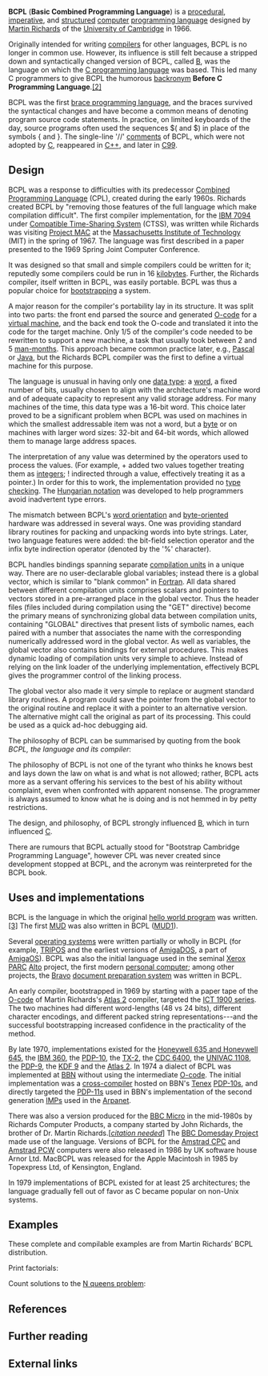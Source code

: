 **BCPL** (**Basic Combined Programming Language**) is a [procedural][0], [imperative][1], and [structured][2] [computer][3] [programming language][4] designed by [Martin Richards][5] of the [University of Cambridge][6] in 1966\.

Originally intended for writing [compilers][7] for other languages, BCPL is no longer in common use. However, its influence is still felt because a stripped down and syntactically changed version of BCPL, called [B][8], was the language on which the [C programming language][9] was based. This led many C programmers to give BCPL the humorous [backronym][10] **Before C Programming Language**.[\[2\]][11]

BCPL was the first [brace programming language][12], and the braces survived the syntactical changes and have become a common means of denoting program source code statements. In practice, on limited keyboards of the day, source programs often used the sequences $( and $) in place of the symbols { and }. The single-line '//' [comments][13] of BCPL, which were not adopted by [C][9], reappeared in [C++][14], and later in [C99][15].

## Design

BCPL was a response to difficulties with its predecessor [Combined Programming Language][16] (CPL), created during the early 1960s. Richards created BCPL by "removing those features of the full language which make compilation difficult". The first compiler implementation, for the [IBM 7094][17] under [Compatible Time-Sharing System][18] (CTSS), was written while Richards was visiting [Project MAC][19] at the [Massachusetts Institute of Technology][20] (MIT) in the spring of 1967\. The language was first described in a paper presented to the 1969 Spring Joint Computer Conference.

It was designed so that small and simple compilers could be written for it; reputedly some compilers could be run in 16 [kilobytes][21]. Further, the Richards compiler, itself written in BCPL, was easily portable. BCPL was thus a popular choice for [bootstrapping][22] a system.

A major reason for the compiler's portability lay in its structure. It was split into two parts: the front end parsed the source and generated [O-code][23] for a [virtual machine][24], and the back end took the O-code and translated it into the code for the target machine. Only 1/5 of the compiler's code needed to be rewritten to support a new machine, a task that usually took between 2 and 5 [man-months][25]. This approach became common practice later, e.g., [Pascal][26] or [Java][27], but the Richards BCPL compiler was the first to define a virtual machine for this purpose.

The language is unusual in having only one [data type][28]: a [word][29], a fixed number of bits, usually chosen to align with the architecture's machine word and of adequate capacity to represent any valid storage address. For many machines of the time, this data type was a 16-bit word. This choice later proved to be a significant problem when BCPL was used on machines in which the smallest addressable item was not a word, but a [byte][30] or on machines with larger word sizes: 32-bit and 64-bit words, which allowed them to manage large address spaces.

The interpretation of any value was determined by the operators used to process the values. (For example, + added two values together treating them as [integers][31]; ! indirected through a value, effectively treating it as a pointer.) In order for this to work, the implementation provided no [type checking][32]. The [Hungarian notation][33] was developed to help programmers avoid inadvertent type errors.

The mismatch between BCPL's [word orientation][29] and [byte-oriented][34] hardware was addressed in several ways. One was providing standard library routines for packing and unpacking words into byte strings. Later, two language features were added: the bit-field selection operator and the infix byte indirection operator (denoted by the '%' character).

BCPL handles bindings spanning separate [compilation units][35] in a unique way. There are no user-declarable global variables; instead there is a global vector, which is similar to "blank common" in [Fortran][36]. All data shared between different compilation units comprises scalars and pointers to vectors stored in a pre-arranged place in the global vector. Thus the header files (files included during compilation using the "GET" directive) become the primary means of synchronizing global data between compilation units, containing "GLOBAL" directives that present lists of symbolic names, each paired with a number that associates the name with the corresponding numerically addressed word in the global vector. As well as variables, the global vector also contains bindings for external procedures. This makes dynamic loading of compilation units very simple to achieve. Instead of relying on the link loader of the underlying implementation, effectively BCPL gives the programmer control of the linking process.

The global vector also made it very simple to replace or augment standard library routines. A program could save the pointer from the global vector to the original routine and replace it with a pointer to an alternative version. The alternative might call the original as part of its processing. This could be used as a quick ad-hoc debugging aid.

The philosophy of BCPL can be summarised by quoting from the book _BCPL, the language and its compiler_:

The philosophy of BCPL is not one of the tyrant who thinks he knows best and lays down the law on what is and what is not allowed; rather, BCPL acts more as a servant offering his services to the best of his ability without complaint, even when confronted with apparent nonsense. The programmer is always assumed to know what he is doing and is not hemmed in by petty restrictions.

The design, and philosophy, of BCPL strongly influenced [B][8], which in turn influenced [C][9].

There are rumours that BCPL actually stood for "Bootstrap Cambridge Programming Language", however CPL was never created since development stopped at BCPL, and the acronym was reinterpreted for the BCPL book.

## Uses and implementations

BCPL is the language in which the original [hello world program][37] was written.[\[3\]][38] The first [MUD][39] was also written in BCPL ([MUD1][40]).

Several [operating systems][41] were written partially or wholly in BCPL (for example, [TRIPOS][42] and the earliest versions of [AmigaDOS][43], a part of [AmigaOS][44]). BCPL was also the initial language used in the seminal [Xerox PARC][45] [Alto][46] project, the first modern [personal computer][47]; among other projects, the [Bravo][48] [document preparation system][49] was written in BCPL.

An early compiler, bootstrapped in 1969 by starting with a paper tape of the [O-code][50] of Martin Richards's [Atlas 2][51] compiler, targeted the [ICT 1900 series][52]. The two machines had different word-lengths (48 vs 24 bits), different character encodings, and different packed string representations---and the successful bootstrapping increased confidence in the practicality of the method.

By late 1970, implementations existed for the [Honeywell 635 and Honeywell 645][53], the [IBM 360][54], the [PDP-10][55], the [TX-2][56], the [CDC 6400][57], the [UNIVAC 1108][58], the [PDP-9][59], the [KDF 9][60] and the [Atlas 2][61]. In 1974 a dialect of BCPL was implemented at [BBN][62] without using the intermediate [O-code][50]. The initial implementation was a [cross-compiler][63] hosted on BBN's [Tenex][64] [PDP-10s][55], and directly targeted the [PDP-11s][65] used in BBN's implementation of the second generation [IMPs][66] used in the [Arpanet][67].

There was also a version produced for the [BBC Micro][68] in the mid-1980s by Richards Computer Products, a company started by John Richards, the brother of Dr. Martin Richards.\[_[citation needed][69]_\] The [BBC Domesday Project][70] made use of the language. Versions of BCPL for the [Amstrad CPC][71] and [Amstrad PCW][72] computers were also released in 1986 by UK software house Arnor Ltd. MacBCPL was released for the Apple Macintosh in 1985 by Topexpress Ltd, of Kensington, England.

In 1979 implementations of BCPL existed for at least 25 architectures; the language gradually fell out of favor as C became popular on non-Unix systems.

## Examples

These complete and compilable examples are from Martin Richards′ BCPL distribution.

Print factorials:

Count solutions to the [N queens problem][73]:

## References

## Further reading

## External links

[0]: /wiki/Procedural_programming "Procedural programming"
[1]: /wiki/Imperative_programming "Imperative programming"
[2]: /wiki/Structured_programming "Structured programming"
[3]: /wiki/Computer "Computer"
[4]: /wiki/Programming_language "Programming language"
[5]: /wiki/Martin_Richards_(computer_scientist) "Martin Richards (computer scientist)"
[6]: /wiki/University_of_Cambridge "University of Cambridge"
[7]: /wiki/Compiler "Compiler"
[8]: /wiki/B_(programming_language) "B (programming language)"
[9]: /wiki/C_(programming_language) "C (programming language)"
[10]: /wiki/Backronym "Backronym"
[11]: #cite_note-2
[12]: /wiki/Brace_programming_language "Brace programming language"
[13]: /wiki/Comment_(computer_programming) "Comment (computer programming)"
[14]: /wiki/C%2B%2B "C++"
[15]: /wiki/C99 "C99"
[16]: /wiki/Combined_Programming_Language "Combined Programming Language"
[17]: /wiki/IBM_7094 "IBM 7094"
[18]: /wiki/Compatible_Time-Sharing_System "Compatible Time-Sharing System"
[19]: /wiki/Project_MAC "Project MAC"
[20]: /wiki/Massachusetts_Institute_of_Technology "Massachusetts Institute of Technology"
[21]: /wiki/Kilobyte "Kilobyte"
[22]: /wiki/Bootstrapping_(compilers) "Bootstrapping (compilers)"
[23]: /wiki/O-code_machine "O-code machine"
[24]: /wiki/Virtual_machine "Virtual machine"
[25]: /wiki/Man-month "Man-month"
[26]: /wiki/Pascal_(programming_language) "Pascal (programming language)"
[27]: /wiki/Java_(programming_language) "Java (programming language)"
[28]: /wiki/Data_type "Data type"
[29]: /wiki/Word_(data_type) "Word (data type)"
[30]: /wiki/Byte "Byte"
[31]: /wiki/Integer "Integer"
[32]: /wiki/Type_checking "Type checking"
[33]: /wiki/Hungarian_notation "Hungarian notation"
[34]: /wiki/Byte_orientation "Byte orientation"
[35]: /wiki/Compilation_unit "Compilation unit"
[36]: /wiki/Fortran "Fortran"
[37]: /wiki/Hello_world_program "Hello world program"
[38]: #cite_note-3
[39]: /wiki/MUD "MUD"
[40]: /wiki/MUD1 "MUD1"
[41]: /wiki/Operating_system "Operating system"
[42]: /wiki/TRIPOS "TRIPOS"
[43]: /wiki/AmigaDOS "AmigaDOS"
[44]: /wiki/AmigaOS "AmigaOS"
[45]: /wiki/Xerox_PARC "Xerox PARC"
[46]: /wiki/Alto_(computer) "Alto (computer)"
[47]: /wiki/Personal_computer "Personal computer"
[48]: /wiki/Bravo_(software) "Bravo (software)"
[49]: /wiki/Document_preparation_system "Document preparation system"
[50]: /wiki/O-code "O-code"
[51]: /wiki/Titan_(computer) "Titan (computer)"
[52]: /wiki/ICT_1900_series "ICT 1900 series"
[53]: /wiki/GE-600_series "GE-600 series"
[54]: /wiki/IBM_360 "IBM 360"
[55]: /wiki/PDP-10 "PDP-10"
[56]: /wiki/TX-2 "TX-2"
[57]: /wiki/CDC_6400 "CDC 6400"
[58]: /wiki/UNIVAC_1108 "UNIVAC 1108"
[59]: /wiki/PDP-9 "PDP-9"
[60]: /wiki/KDF_9 "KDF 9"
[61]: /wiki/Atlas_2 "Atlas 2"
[62]: /wiki/BBN_Technologies "BBN Technologies"
[63]: /wiki/Cross-compiler "Cross-compiler"
[64]: /wiki/TOPS-20#TENEX "TOPS-20"
[65]: /wiki/PDP-11 "PDP-11"
[66]: /wiki/Interface_Message_Processor "Interface Message Processor"
[67]: /wiki/Arpanet "Arpanet"
[68]: /wiki/BBC_Micro "BBC Micro"
[69]: /wiki/Wikipedia:Citation_needed "Wikipedia:Citation needed"
[70]: /wiki/BBC_Domesday_Project "BBC Domesday Project"
[71]: /wiki/Amstrad_CPC "Amstrad CPC"
[72]: /wiki/Amstrad_PCW "Amstrad PCW"
[73]: /wiki/Eight_queens_puzzle "Eight queens puzzle"